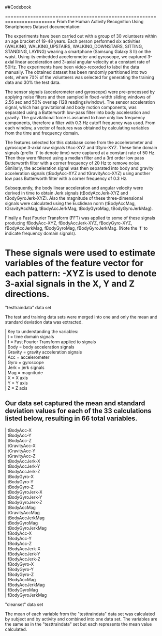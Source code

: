 ##Codebook

========================================================================
From the Human Activity Recognition Using Smartphones Dataset
documentation:

The experiments have been carried out with a group of 30 volunteers 
within an age bracket of 19-48 years. Each person performed six 
activities (WALKING, WALKING_UPSTAIRS, WALKING_DOWNSTAIRS, SITTING, 
STANDING, LAYING) wearing a smartphone (Samsung Galaxy S II) on the 
waist. Using its embedded accelerometer and gyroscope, we captured 
3-axial linear acceleration and 3-axial angular velocity at a 
constant rate of 50Hz. The experiments have been video-recorded to 
label the data manually. The obtained dataset has been randomly 
partitioned into two sets, where 70% of the volunteers was selected 
for generating the training data and 30% the test data. 

The sensor signals (accelerometer and gyroscope) were pre-processed by 
applying noise filters and then sampled in fixed-width sliding windows 
of 2.56 sec and 50% overlap (128 readings/window). The sensor 
acceleration signal, which has gravitational and body motion components, 
was separated using a Butterworth low-pass filter into body acceleration 
and gravity. The gravitational force is assumed to have only low 
frequency components, therefore a filter with 0.3 Hz cutoff frequency was 
used. From each window, a vector of features was obtained by calculating 
variables from the time and frequency domain. 

The features selected for this database come from the accelerometer 
and gyroscope 3-axial raw signals tAcc-XYZ and tGyro-XYZ. These time 
domain signals (prefix 't' to denote time) were captured at a constant 
rate of 50 Hz. Then they were filtered using a median filter and a 3rd 
order low pass Butterworth filter with a corner frequency of 20 Hz to 
remove noise. Similarly, the acceleration signal was then separated 
into body and gravity acceleration signals (tBodyAcc-XYZ and 
tGravityAcc-XYZ) using another low pass Butterworth filter with a corner 
frequency of 0.3 Hz. 

Subsequently, the body linear acceleration and angular velocity were 
derived in time to obtain Jerk signals (tBodyAccJerk-XYZ and 
tBodyGyroJerk-XYZ). Also the magnitude of these three-dimensional signals 
were calculated using the Euclidean norm (tBodyAccMag, tGravityAccMag, 
tBodyAccJerkMag, tBodyGyroMag, tBodyGyroJerkMag). 

Finally a Fast Fourier Transform (FFT) was applied to some of these 
signals producing fBodyAcc-XYZ, fBodyAccJerk-XYZ, fBodyGyro-XYZ, 
fBodyAccJerkMag, fBodyGyroMag, fBodyGyroJerkMag. (Note the 'f' to 
indicate frequency domain signals). 

These signals were used to estimate variables of the feature vector for 
each pattern: -XYZ is used to denote 3-axial signals in the X, Y and Z directions.
============================================================================

"testtraindata" data set

The test and training data sets were merged into one and only the mean and 
standard deviation data was extracted.

| Key to understanding the variables:  
| t = time domain signals  
| f = Fast Fourier Transform applied to signals  
| Body = body acceleration signals  
| Gravity = gravity acceleration signals  
| Acc = accelerometer  
| Gyro = gyroscope  
| Jerk = jerk signals  
| Mag = magnitude  
| X = X axis  
| Y = Y axis  
| Z = Z axis  


Our data set captured the mean and standard deviation values for each of the 33 calculations listed below, resulting in 66 total variables.
----------
| tBodyAcc-X  
| tBodyAcc-Y  
| tBodyAcc-Z  
| tGravityAcc-X  
| tGravityAcc-Y  
| tGravityAcc-Z  
| tBodyAccJerk-X  
| tBodyAccJerk-Y  
| tBodyAccJerk-Z  
| tBodyGyro-X  
| tBodyGyro-Y  
| tBodyGyro-Z  
| tBodyGyroJerk-X  
| tBodyGyroJerk-Y  
| tBodyGyroJerk-Z  
| tBodyAccMag  
| tGravityAccMag  
| tBodyAccJerkMag  
| tBodyGyroMag  
| tBodyGyroJerkMag  
| fBodyAcc-X  
| fBodyAcc-Y  
| fBodyAcc-Z  
| fBodyAccJerk-X  
| fBodyAccJerk-Y  
| fBodyAccJerk-Z  
| fBodyGyro-X  
| fBodyGyro-Y  
| fBodyGyro-Z  
| fBodyAccMag  
| fBodyAccJerkMag  
| fBodyGyroMag  
| fBodyGyroJerkMag  

"cleanset" data set

The mean of each variable from the "testtraindata" data set was calculated by 
subject and by activity and combined into one data set. The variables are the 
same as in the "testtraindata" 
set but each represents the mean value calculated.
